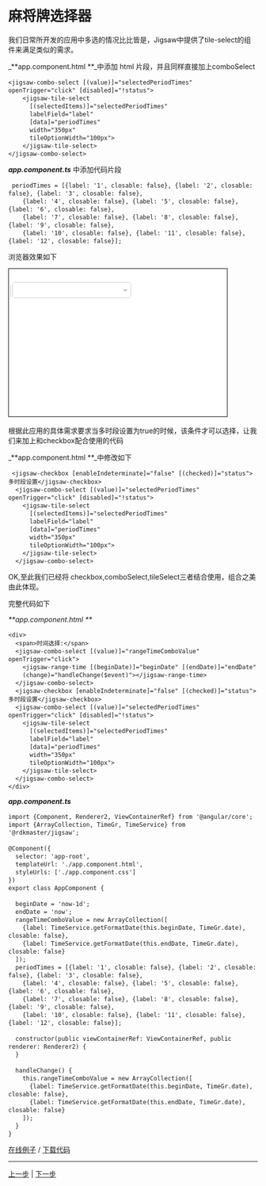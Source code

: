 # 麻将牌选择器

我们日常所开发的应用中多选的情况比比皆是，Jigsaw中提供了tile-select的组件来满足类似的需求。

_**app.component.html  **_中添加 html 片段，并且同样直接加上comboSelect

```
<jigsaw-combo-select [(value)]="selectedPeriodTimes" openTrigger="click" [disabled]="!status">
    <jigsaw-tile-select
      [(selectedItems)]="selectedPeriodTimes"
      labelField="label"
      [data]="periodTimes"
      width="350px"
      tileOptionWidth="100px">
    </jigsaw-tile-select>
</jigsaw-combo-select>
```

_**app.component.ts**_ 中添加代码片段

```
 periodTimes = [{label: '1', closable: false}, {label: '2', closable: false}, {label: '3', closable: false},
    {label: '4', closable: false}, {label: '5', closable: false}, {label: '6', closable: false},
    {label: '7', closable: false}, {label: '8', closable: false}, {label: '9', closable: false},
    {label: '10', closable: false}, {label: '11', closable: false}, {label: '12', closable: false}];
```

浏览器效果如下

![](assets/pic_3.gif)

根据此应用的具体需求要求当多时段设置为true的时候，该条件才可以选择，让我们来加上和checkbox配合使用的代码

_**app.component.html  **_中修改如下

```
 <jigsaw-checkbox [enableIndeterminate]="false" [(checked)]="status">多时段设置</jigsaw-checkbox>
  <jigsaw-combo-select [(value)]="selectedPeriodTimes" openTrigger="click" [disabled]="!status">
    <jigsaw-tile-select
      [(selectedItems)]="selectedPeriodTimes"
      labelField="label"
      [data]="periodTimes"
      width="350px"
      tileOptionWidth="100px">
    </jigsaw-tile-select>
  </jigsaw-combo-select>
```

OK,至此我们已经将 checkbox,comboSelect,tileSelect三者结合使用，组合之美由此体现。

完整代码如下

_**app.component.html  **_

```
<div>
  <span>时间选择:</span>
  <jigsaw-combo-select [(value)]="rangeTimeComboValue" openTrigger="click">
    <jigsaw-range-time [(beginDate)]="beginDate" [(endDate)]="endDate" 
    (change)="handleChange($event)"></jigsaw-range-time>
  </jigsaw-combo-select>
  <jigsaw-checkbox [enableIndeterminate]="false" [(checked)]="status">多时段设置</jigsaw-checkbox>
  <jigsaw-combo-select [(value)]="selectedPeriodTimes" openTrigger="click" [disabled]="!status">
    <jigsaw-tile-select
      [(selectedItems)]="selectedPeriodTimes"
      labelField="label"
      [data]="periodTimes"
      width="350px"
      tileOptionWidth="100px">
    </jigsaw-tile-select>
  </jigsaw-combo-select>
</div>
```

_**app.component.ts**_

```
import {Component, Renderer2, ViewContainerRef} from '@angular/core';
import {ArrayCollection, TimeGr, TimeService} from '@rdkmaster/jigsaw';

@Component({
  selector: 'app-root',
  templateUrl: './app.component.html',
  styleUrls: ['./app.component.css']
})
export class AppComponent {

  beginDate = 'now-1d';
  endDate = 'now';
  rangeTimeComboValue = new ArrayCollection([
    {label: TimeService.getFormatDate(this.beginDate, TimeGr.date), closable: false},
    {label: TimeService.getFormatDate(this.endDate, TimeGr.date), closable: false}
  ]);
  periodTimes = [{label: '1', closable: false}, {label: '2', closable: false}, {label: '3', closable: false},
    {label: '4', closable: false}, {label: '5', closable: false}, {label: '6', closable: false},
    {label: '7', closable: false}, {label: '8', closable: false}, {label: '9', closable: false},
    {label: '10', closable: false}, {label: '11', closable: false}, {label: '12', closable: false}];

  constructor(public viewContainerRef: ViewContainerRef, public renderer: Renderer2) {
  }

  handleChange() {
    this.rangeTimeComboValue = new ArrayCollection([
      {label: TimeService.getFormatDate(this.beginDate, TimeGr.date), closable: false},
      {label: TimeService.getFormatDate(this.endDate, TimeGr.date), closable: false}
    ]);
  }
}
```

[在线例子](javascript:alert('建设中')) / [下载代码](https://github.com/rdkmaster/jigsaw-tourist/archive/step-2.zip)

---

[上一步](02-time.md) | [下一步](04-radio.md)
